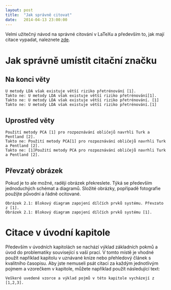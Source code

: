 ```yaml
---
layout: post
title:  "Jak správně citovat"
date:   2014-04-13 23:00:00
---
```


Velmi užitečný návod na správné citování v LaTeXu a především to, jak mají citace vypadat, naleznete [zde][citace].

[citace]: http://www.fit.vutbr.cz/~martinek/latex/citace.html.cs

# Jak správně umístit citační značku

## Na konci věty
    
    U metody LDA však existuje větší riziko přetrénování [1].
    Takto ne: U metody LDA však existuje větší riziko přetrénování[1].
    Takto ne: U metody LDA však existuje větší riziko přetrénování. [1]
    Takto ne: U metody LDA však existuje větší riziko přetrénování.[1]
    
## Uprostřed věty

    Použití metody PCA [1] pro rozpoznávání obličejů navrhli Turk a Pentland [2].
    Takto ne: Použití metody PCA[1] pro rozpoznávání obličejů navrhli Turk a Pentland [2].
    Takto ne: [1]Použití metody PCA pro rozpoznávání obličejů navrhli Turk a Pentland [2].

## Převzatý obrázek
Pokud je to ale možné, raději obrázek překreslete. Týká se především jednoduchých schémat a diagramů. Složité obrázky, popřípadě fotografie použijte původní a řádně ocitované.

    Obrázek 2.1: Blokový diagram zapojení dílčích prvků systému. Převzato z [1].
    Obrázek 2.1: Blokový diagram zapojení dílčích prvků systému [1].
    

# Citace v úvodní kapitole
Především v úvodních kapitolách se nachází výklad základních pokmů a úvod do problematiky související s vaší prací. V tomto místě je vhodné použít například kapitolu v uznávané knize nebo přehledový článek s kvalitního časopisu. Aby jste nemuseli psát citaci za každým jednotlivým pojmem a vzorečkem v kapitole, můžete například použít následující text:

    Veškeré uvedené vzorce a výklad pojmů v této kapitole vycházejí z [1,2,3].
    
